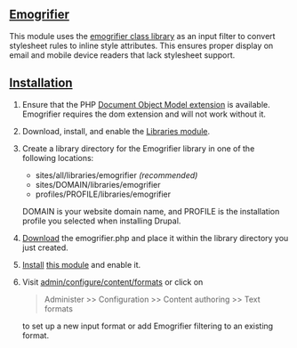 ## [Emogrifier](http://drupal.org/project/emogrifier)

This module uses the
[emogrifier class library](http://www.pelagosdesign.com/sidecar/emogrifier/)
as an input filter to convert stylesheet rules to inline style attributes. This
ensures proper display on email and mobile device readers that lack stylesheet
support.

## [Installation](http://drupal.org/documentation/install/modules-themes/modules-7)

1.  Ensure that the PHP [Document Object Model extension](http://php.net/dom)
    is available. Emogrifier requires the dom extension and will not work
    without it.

2.  Download, install, and enable the
    [Libraries module](http://drupal.org/project/libraries).

3.  Create a library directory for the Emogrifier library in one of the
    following locations:

    * sites/all/libraries/emogrifier *(recommended)*
    * sites/DOMAIN/libraries/emogrifier
    * profiles/PROFILE/libraries/emogrifier

    DOMAIN is your website domain name, and PROFILE is the installation
    profile you selected when installing Drupal.

4.  [Download](http://www.pelagodesign.com/sidecar/emogrifier/) the
    emogrifier.php and place it within the library directory you just created.

5.  [Install](http://drupal.org/documentation/install/modules-themes/modules-7)
    [this module](http://drupal.org/project/emogrifier) and enable it.

6.  Visit <u>admin/configure/content/formats</u> or click on

    >    Administer >> Configuration >> Content authoring >> Text formats

    to set up a new input format or add Emogrifier filtering to an existing
    format.
